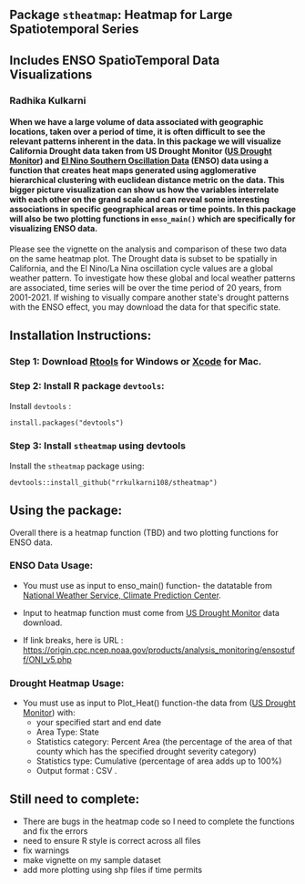 ## Package `stheatmap`: Heatmap for Large Spatiotemporal Series 
## Includes ENSO SpatioTemporal Data Visualizations 

### Radhika Kulkarni


#### When we have a large volume of data associated with geographic locations, taken over a period of time, it is often difficult to see the relevant patterns inherent in the data. In this package we will visualize California Drought data taken from US Drought Monitor ([US Drought Monitor](https://droughtmonitor.unl.edu/DmData/DataDownload/ComprehensiveStatistics.aspx)) and [El Nino Southern Oscillation Data](https://origin.cpc.ncep.noaa.gov/products/analysis_monitoring/ensostuff/ONI_v5.php) (ENSO) data using a function that creates heat maps generated using agglomerative hierarchical clustering with euclidean distance metric on the data. This bigger picture visualization can show us how the variables interrelate with each other on the grand scale and can reveal some interesting associations in specific geographical areas or time points. In this package will also be two plotting functions in `enso_main()` which are specifically for visualizing ENSO data. 

Please see the vignette on the analysis and comparison of these two data on the same heatmap plot. The Drought data is subset to be spatially in California, and the El Nino/La Nina oscillation cycle values are a global weather pattern. To investigate how these global and local weather patterns are associated, time series will be over the time period of 20 years, from 2001-2021. If wishing to visually compare another state's drought patterns with the ENSO effect, you may download the data for that specific state. 

## Installation Instructions:
### Step 1: Download [Rtools](https://cran.rstudio.com/bin/windows/Rtools/) for Windows or [Xcode](https://apps.apple.com/us/app/xcode/id497799835?mt=12) for Mac.
### Step 2: Install R package `devtools`:
Install `devtools` : 
```html
install.packages("devtools")
```
### Step 3: Install `stheatmap` using devtools
Install the `stheatmap` package using:
```
devtools::install_github("rrkulkarni108/stheatmap")
```

## Using the package: 
Overall there is a heatmap function (TBD) and two plotting functions for ENSO data. 

### ENSO Data Usage:
* You must use as input to enso_main() function- the datatable from [National Weather Service, Climate Prediction Center](https://origin.cpc.ncep.noaa.gov/products/analysis_monitoring/ensostuff/ONI_v5.php).
* Input to heatmap function must come from [US Drought Monitor](https://droughtmonitor.unl.edu/DmData/DataDownload/ComprehensiveStatistics.aspx) data download.

* If link breaks, here is URL : https://origin.cpc.ncep.noaa.gov/products/analysis_monitoring/ensostuff/ONI_v5.php

### Drought Heatmap Usage:

* You must use as input to Plot_Heat() function-the data from ([US Drought Monitor](https://droughtmonitor.unl.edu/DmData/DataDownload/ComprehensiveStatistics.aspx)) with:
    * your specified start and end date
    * Area Type: State 
    * Statistics category: Percent Area (the percentage of the area of that county which has the specified drought severity category)
    * Statistics type: Cumulative (percentage of area adds up to 100%)
    * Output format : CSV . 

## Still need to complete:
* There are bugs in the heatmap code so I need to complete the functions and fix the errors
* need to ensure R style is correct across all files
* fix warnings
* make vignette on my sample dataset
* add more plotting using shp files if time permits


